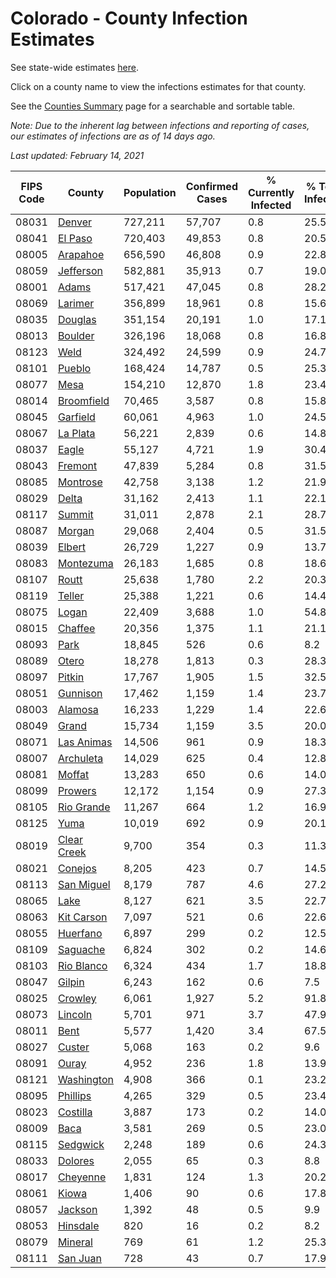 # Colorado - County Infection Estimates

See state-wide estimates [here](/infections/us-co).

Click on a county name to view the infections estimates for that county.

See the [Counties Summary](/infections/summary-counties) page for a searchable and sortable table.

*Note: Due to the inherent lag between infections and reporting of cases, our estimates of infections are as of 14 days ago.*

*Last updated: February 14, 2021*

|   FIPS Code |                     County |   Population |   Confirmed Cases |   % Currently Infected |   % Total Infected |
|-------------|----------------------------|--------------|-------------------|------------------------|--------------------|
|       08031 |           [Denver](denver) |      727,211 |            57,707 |                    0.8 |               25.5 |
|       08041 |         [El Paso](el-paso) |      720,403 |            49,853 |                    0.8 |               20.5 |
|       08005 |       [Arapahoe](arapahoe) |      656,590 |            46,808 |                    0.9 |               22.8 |
|       08059 |     [Jefferson](jefferson) |      582,881 |            35,913 |                    0.7 |               19.0 |
|       08001 |             [Adams](adams) |      517,421 |            47,045 |                    0.8 |               28.2 |
|       08069 |         [Larimer](larimer) |      356,899 |            18,961 |                    0.8 |               15.6 |
|       08035 |         [Douglas](douglas) |      351,154 |            20,191 |                    1.0 |               17.1 |
|       08013 |         [Boulder](boulder) |      326,196 |            18,068 |                    0.8 |               16.8 |
|       08123 |               [Weld](weld) |      324,492 |            24,599 |                    0.9 |               24.7 |
|       08101 |           [Pueblo](pueblo) |      168,424 |            14,787 |                    0.5 |               25.3 |
|       08077 |               [Mesa](mesa) |      154,210 |            12,870 |                    1.8 |               23.4 |
|       08014 |   [Broomfield](broomfield) |       70,465 |             3,587 |                    0.8 |               15.8 |
|       08045 |       [Garfield](garfield) |       60,061 |             4,963 |                    1.0 |               24.5 |
|       08067 |       [La Plata](la-plata) |       56,221 |             2,839 |                    0.6 |               14.8 |
|       08037 |             [Eagle](eagle) |       55,127 |             4,721 |                    1.9 |               30.4 |
|       08043 |         [Fremont](fremont) |       47,839 |             5,284 |                    0.8 |               31.5 |
|       08085 |       [Montrose](montrose) |       42,758 |             3,138 |                    1.2 |               21.9 |
|       08029 |             [Delta](delta) |       31,162 |             2,413 |                    1.1 |               22.1 |
|       08117 |           [Summit](summit) |       31,011 |             2,878 |                    2.1 |               28.7 |
|       08087 |           [Morgan](morgan) |       29,068 |             2,404 |                    0.5 |               31.5 |
|       08039 |           [Elbert](elbert) |       26,729 |             1,227 |                    0.9 |               13.7 |
|       08083 |     [Montezuma](montezuma) |       26,183 |             1,685 |                    0.8 |               18.6 |
|       08107 |             [Routt](routt) |       25,638 |             1,780 |                    2.2 |               20.3 |
|       08119 |           [Teller](teller) |       25,388 |             1,221 |                    0.6 |               14.4 |
|       08075 |             [Logan](logan) |       22,409 |             3,688 |                    1.0 |               54.8 |
|       08015 |         [Chaffee](chaffee) |       20,356 |             1,375 |                    1.1 |               21.1 |
|       08093 |               [Park](park) |       18,845 |               526 |                    0.6 |                8.2 |
|       08089 |             [Otero](otero) |       18,278 |             1,813 |                    0.3 |               28.3 |
|       08097 |           [Pitkin](pitkin) |       17,767 |             1,905 |                    1.5 |               32.5 |
|       08051 |       [Gunnison](gunnison) |       17,462 |             1,159 |                    1.4 |               23.7 |
|       08003 |         [Alamosa](alamosa) |       16,233 |             1,229 |                    1.4 |               22.6 |
|       08049 |             [Grand](grand) |       15,734 |             1,159 |                    3.5 |               20.0 |
|       08071 |   [Las Animas](las-animas) |       14,506 |               961 |                    0.9 |               18.3 |
|       08007 |     [Archuleta](archuleta) |       14,029 |               625 |                    0.4 |               12.8 |
|       08081 |           [Moffat](moffat) |       13,283 |               650 |                    0.6 |               14.0 |
|       08099 |         [Prowers](prowers) |       12,172 |             1,154 |                    0.9 |               27.3 |
|       08105 |   [Rio Grande](rio-grande) |       11,267 |               664 |                    1.2 |               16.9 |
|       08125 |               [Yuma](yuma) |       10,019 |               692 |                    0.9 |               20.1 |
|       08019 | [Clear Creek](clear-creek) |        9,700 |               354 |                    0.3 |               11.3 |
|       08021 |         [Conejos](conejos) |        8,205 |               423 |                    0.7 |               14.5 |
|       08113 |   [San Miguel](san-miguel) |        8,179 |               787 |                    4.6 |               27.2 |
|       08065 |               [Lake](lake) |        8,127 |               621 |                    3.5 |               22.7 |
|       08063 |   [Kit Carson](kit-carson) |        7,097 |               521 |                    0.6 |               22.6 |
|       08055 |       [Huerfano](huerfano) |        6,897 |               299 |                    0.2 |               12.5 |
|       08109 |       [Saguache](saguache) |        6,824 |               302 |                    0.2 |               14.6 |
|       08103 |   [Rio Blanco](rio-blanco) |        6,324 |               434 |                    1.7 |               18.8 |
|       08047 |           [Gilpin](gilpin) |        6,243 |               162 |                    0.6 |                7.5 |
|       08025 |         [Crowley](crowley) |        6,061 |             1,927 |                    5.2 |               91.8 |
|       08073 |         [Lincoln](lincoln) |        5,701 |               971 |                    3.7 |               47.9 |
|       08011 |               [Bent](bent) |        5,577 |             1,420 |                    3.4 |               67.5 |
|       08027 |           [Custer](custer) |        5,068 |               163 |                    0.2 |                9.6 |
|       08091 |             [Ouray](ouray) |        4,952 |               236 |                    1.8 |               13.9 |
|       08121 |   [Washington](washington) |        4,908 |               366 |                    0.1 |               23.2 |
|       08095 |       [Phillips](phillips) |        4,265 |               329 |                    0.5 |               23.4 |
|       08023 |       [Costilla](costilla) |        3,887 |               173 |                    0.2 |               14.0 |
|       08009 |               [Baca](baca) |        3,581 |               269 |                    0.5 |               23.0 |
|       08115 |       [Sedgwick](sedgwick) |        2,248 |               189 |                    0.6 |               24.3 |
|       08033 |         [Dolores](dolores) |        2,055 |                65 |                    0.3 |                8.8 |
|       08017 |       [Cheyenne](cheyenne) |        1,831 |               124 |                    1.3 |               20.2 |
|       08061 |             [Kiowa](kiowa) |        1,406 |                90 |                    0.6 |               17.8 |
|       08057 |         [Jackson](jackson) |        1,392 |                48 |                    0.5 |                9.9 |
|       08053 |       [Hinsdale](hinsdale) |          820 |                16 |                    0.2 |                8.2 |
|       08079 |         [Mineral](mineral) |          769 |                61 |                    1.2 |               25.3 |
|       08111 |       [San Juan](san-juan) |          728 |                43 |                    0.7 |               17.9 |